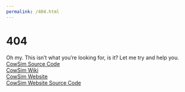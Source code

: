 ```yaml
---
permalink: /404.html
---
```

# 404 
Oh my. This isn’t what you’re looking for, is it? Let me try and help you.  
[CowSim Source Code](https://github.com/WriterArtistCoder/cow-simulator/)  
[CowSim Wiki](https://github.com/WriterArtistCoder/cow-simulator/wiki/)  
[CowSim Website](https://writerartistcoder.github.io/cow-simulator/)  
[CowSim Website Source Code](https://github.com/WriterArtistCoder/cow-simulator/tree/gh-pages)  
